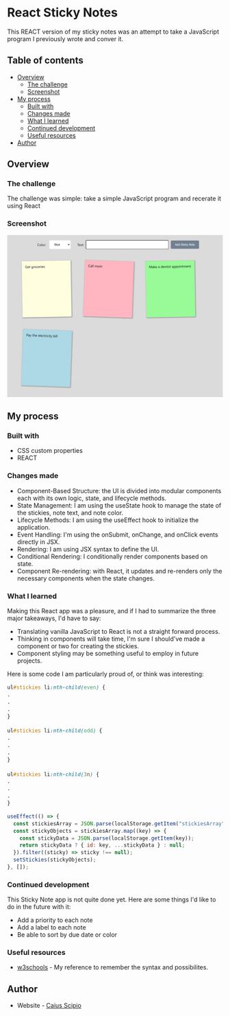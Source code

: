 # React Sticky Notes

This REACT version of my sticky notes was an attempt to take a JavaScript program I previously wrote and conver it.

## Table of contents

- [Overview](#overview)
  - [The challenge](#the-challenge)
  - [Screenshot](#screenshot)
- [My process](#my-process)
  - [Built with](#built-with)
  - [Changes made](#changes-made)
  - [What I learned](#what-i-learned)
  - [Continued development](#continued-development)
  - [Useful resources](#useful-resources)
- [Author](#author)

## Overview

### The challenge

The challenge was simple: take a simple JavaScript program and recerate it using React

### Screenshot

![](public/sticky_notes.png)

## My process

### Built with

- CSS custom properties
- REACT

### Changes made

  - Component-Based Structure: the UI is divided into modular components each with its own logic, state, and lifecycle methods.
  - State Management: I am using the useState hook to manage the state of the stickies, note text, and note color.
  - Lifecycle Methods: I am using the useEffect hook to initialize the application.
  - Event Handling: I'm using the onSubmit, onChange, and onClick events directly in JSX.
  - Rendering: I am using JSX syntax to define the UI.
  - Conditional Rendering: I conditionally render components based on state.
  - Component Re-rendering: with React, it updates and re-renders only the necessary components when the state changes.

### What I learned

Making this React app was a pleasure, and if I had to summarize the three major takeaways, I'd have to say:
- Translating vanilla JavaScript to React is not a straight forward process.
- Thinking in components will take time, I'm sure I should've made a component or two for creating the stickies.
- Component styling may be something useful to employ in future projects.

Here is some code I am particularly proud of, or think was interesting:

```css
ul#stickies li:nth-child(even) {
.
.
.
}

ul#stickies li:nth-child(odd) {
.
.
.
}

ul#stickies li:nth-child(3n) {
.
.
.
}
```
```js
useEffect(() => {
  const stickiesArray = JSON.parse(localStorage.getItem("stickiesArray")) || [];
  const stickyObjects = stickiesArray.map((key) => {
    const stickyData = JSON.parse(localStorage.getItem(key));
    return stickyData ? { id: key, ...stickyData } : null;
  }).filter((sticky) => sticky !== null);
  setStickies(stickyObjects);
}, []);
```

### Continued development

This Sticky Note app is not quite done yet. Here are some things I'd like to do in the future with it:
  - Add a priority to each note
  - Add a label to each note
  - Be able to sort by due date or color

### Useful resources

- [w3schools](https://www.w3schools.com/) - My reference to remember the syntax and possibilites.

## Author

- Website - [Caius Scipio](https://caius-scipio.github.io/Portfolio/)
